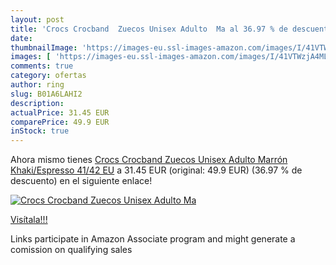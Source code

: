```yaml
---
layout: post
title: 'Crocs Crocband  Zuecos Unisex Adulto  Ma al 36.97 % de descuento'
date: 
thumbnailImage: 'https://images-eu.ssl-images-amazon.com/images/I/41VTWzjA4ML._SL200_.jpg'
images: [ 'https://images-eu.ssl-images-amazon.com/images/I/41VTWzjA4ML._SL200_.jpg' ]
comments: true
category: ofertas
author: ring
slug: B01A6LAHI2
description:
actualPrice: 31.45 EUR
comparePrice: 49.9 EUR
inStock: true
---
```


Ahora mismo tienes [Crocs Crocband  Zuecos Unisex Adulto  Marrón  Khaki/Espresso   41/42 EU](https://www.amazon.es/dp/B01A6LAHI2/?tag=tolees-21) a 31.45 EUR (original: 49.9 EUR) (36.97 %  de descuento) en el siguiente enlace!

[![Crocs Crocband  Zuecos Unisex Adulto  Ma](https://images-eu.ssl-images-amazon.com/images/I/41VTWzjA4ML._SL200_.jpg)](https://www.amazon.es/dp/B01A6LAHI2/?tag=tolees-21)

[Visítala!!!](https://www.amazon.es/dp/B01A6LAHI2/?tag=tolees-21)

Links participate in Amazon Associate program and might generate a comission on qualifying sales
